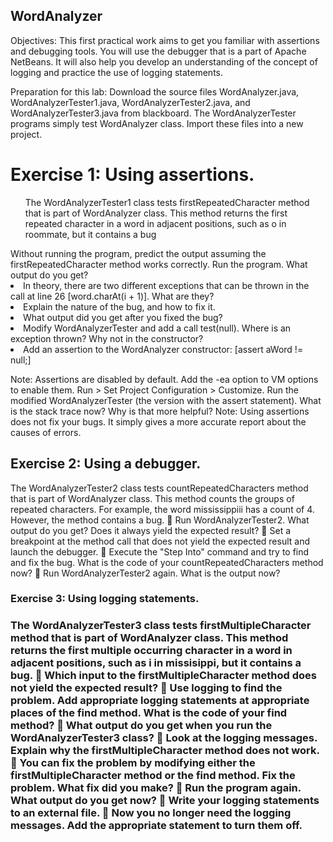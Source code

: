 <h2>WordAnalyzer</h2> 
 
Objectives: This first practical work aims to get you familiar with assertions and debugging tools. You will use the debugger that is a part of Apache NetBeans. It will also help you develop an understanding of the concept of logging and practice the use of logging statements.

Preparation for this lab:
Download the source files WordAnalyzer.java, WordAnalyzerTester1.java, WordAnalyzerTester2.java, and WordAnalyzerTester3.java from blackboard. The WordAnalyzerTester programs simply test WordAnalyzer class. Import these files into a new project.



<h1>Exercise 1: Using assertions.</h1>
<ol><p>The WordAnalyzerTester1 class tests firstRepeatedCharacter method that is part of WordAnalyzer class. This method returns the first repeated character in a word in adjacent positions, such as o in roommate, but it contains a bug</p></ol>
<il>Without running the program, predict the output assuming the firstRepeatedCharacter method works correctly.</il>	
<il>Run the program. What output do you get?</il>
<li>In theory, there are two different exceptions that can be thrown in the call at line 26 [word.charAt(i + 1)]. What are they?</li>
<li>Explain the nature of the bug, and how to fix it.</li> 
<li>What output did you get after you fixed the bug?</li>
<li>Modify WordAnalyzerTester and add a call test(null). Where is an exception thrown? Why not in the constructor?</li>
<li>Add an assertion to the WordAnalyzer constructor: [assert aWord != null;]</li>
<P>  Note: Assertions are disabled by default. Add the -ea option to VM options to enable them. Run > Set Project Configuration > Customize.
Run the modified WordAnalyzerTester (the version with the assert statement). What is the stack trace now? Why is that more helpful?
Note: Using assertions does not fix your bugs. It simply gives a more accurate report about the causes of errors.</P>



<h2>Exercise 2: Using a debugger.</h2>
The WordAnalyzerTester2 class tests countRepeatedCharacters method that is part of WordAnalyzer class. This method counts the groups of repeated characters. For example, the word mississippiii has a count of 4. However, the method contains a bug.
	Run WordAnalyzerTester2. What output do you get? Does it always yield the expected result?
	Set a breakpoint at the method call that does not yield the expected result and launch the debugger.
	Execute the "Step Into" command and try to find and fix the bug. What is the code of your countRepeatedCharacters method now?
	Run WordAnalyzerTester2 again. What is the output now?




<h3>Exercise 3: Using logging statements.<h3>
The WordAnalyzerTester3 class tests firstMultipleCharacter method that is part of WordAnalyzer class. This method returns the first multiple occurring character in a word in adjacent positions, such as i in missisippi, but it contains a bug.
	Which input to the firstMultipleCharacter method does not yield the expected result?
	Use logging to find the problem. Add appropriate logging statements at appropriate places of the find method. What is the code of your find method?
	What output do you get when you run the WordAnalyzerTester3 class?
	Look at the logging messages. Explain why the firstMultipleCharacter method does not work.
	You can fix the problem by modifying either the firstMultipleCharacter method or the find method. Fix the problem. What fix did you make?  
	Run the program again. What output do you get now?
	Write your logging statements to an external file. 
	Now you no longer need the logging messages. Add the appropriate statement to turn them off.
